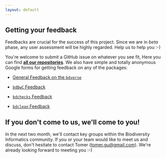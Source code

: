 ```yaml
---
layout: default
---
```


## Getting your feedback

Feedbacks are crucial for the success of this project. Since we are in *beta* phase, any user assessment will be highly regarded. Help us to help you :-)

You're welcome to submit a GitHub issue on whatever you see fit, Here you can find **<a href="https://github.com/bd-R" target="_blank">all our repositories</a>**.  We also have simple and totally anonymous Google forms for getting feedback on any of the packages:

* <a href="https://docs.google.com/forms/d/e/1FAIpQLSeTDA4ff2odNVSctdpFJSMvADnr5j8TZ0GKo3UKml5laculzg/viewform?usp=pp_url" target="_blank">General Feedback on the `bdverse`</a>

* <a href="https://docs.google.com/forms/d/e/1FAIpQLSfloitsZiLj87zCnV8VLRjSSxf1z16i6AHUTzcyiVhXwbROOw/viewform?usp=pp_url" target="_blank">`bdDwC` Feedback</a>

* <a href="https://docs.google.com/forms/d/e/1FAIpQLSe9WAjRMg_oa7zIRT-VuSn0E7vkN_ivhvDogxlovZiC1GLmlg/viewform?usp=pp_url" target="_blank">`bdchecks` Feedback</a>

* <a href="https://docs.google.com/forms/d/e/1FAIpQLSdO40TR_HiBMnDtVjuC5-p_J4uVLG9DBH5esUdURM2p-psKRg/viewform?usp=pp_url" target="_blank">`bdclean` Feedback</a>




## If you don't come to us, we'll come to you!

In the next two month, we'll contact key groups within the Biodiversity Informatics community. If you or your team would like to meet us and discuss, don't hesitate to contact Tomer (<a href="mailto:tomer.gu@gmail.com" target="_blank">tomer.gu@gmail.com</a>). We're already looking forward to meeting you :-)





